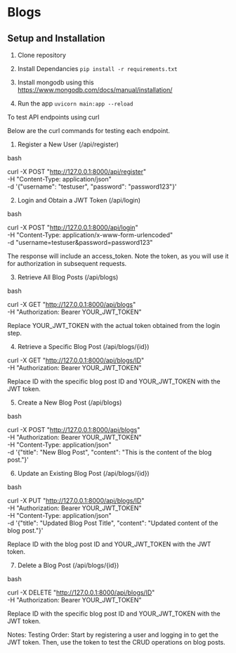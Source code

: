 # Blogs

## Setup and Installation

1. Clone repository

2. Install Dependancies
``
pip install -r requirements.txt
``

3. Install mongodb using this https://www.mongodb.com/docs/manual/installation/

4. Run the app
``
uvicorn main:app --reload
``



To test  API endpoints using curl 

Below are the curl commands for testing each endpoint.

1. Register a New User (/api/register)

bash

curl -X POST "http://127.0.0.1:8000/api/register" \
-H "Content-Type: application/json" \
-d '{"username": "testuser", "password": "password123"}'

2. Login and Obtain a JWT Token (/api/login)

bash

curl -X POST "http://127.0.0.1:8000/api/login" \
-H "Content-Type: application/x-www-form-urlencoded" \
-d "username=testuser&password=password123"

The response will include an access_token. Note the token, as you will use it for authorization in subsequent requests.

3. Retrieve All Blog Posts (/api/blogs)

bash

curl -X GET "http://127.0.0.1:8000/api/blogs" \
-H "Authorization: Bearer YOUR_JWT_TOKEN"

Replace YOUR_JWT_TOKEN with the actual token obtained from the login step.


4. Retrieve a Specific Blog Post (/api/blogs/{id})

curl -X GET "http://127.0.0.1:8000/api/blogs/ID" \
-H "Authorization: Bearer YOUR_JWT_TOKEN"

Replace ID with the specific blog post ID and YOUR_JWT_TOKEN with the JWT token.


5. Create a New Blog Post (/api/blogs)

bash

curl -X POST "http://127.0.0.1:8000/api/blogs" \
-H "Authorization: Bearer YOUR_JWT_TOKEN" \
-H "Content-Type: application/json" \
-d '{"title": "New Blog Post", "content": "This is the content of the blog post."}'

6. Update an Existing Blog Post (/api/blogs/{id})

bash

curl -X PUT "http://127.0.0.1:8000/api/blogs/ID" \
-H "Authorization: Bearer YOUR_JWT_TOKEN" \
-H "Content-Type: application/json" \
-d '{"title": "Updated Blog Post Title", "content": "Updated content of the blog post."}'

Replace ID with the blog post ID and YOUR_JWT_TOKEN with the JWT token.


7. Delete a Blog Post (/api/blogs/{id})

bash

curl -X DELETE "http://127.0.0.1:8000/api/blogs/ID" \
-H "Authorization: Bearer YOUR_JWT_TOKEN"

Replace ID with the specific blog post ID and YOUR_JWT_TOKEN with the JWT token.

Notes:
Testing Order: Start by registering a user and logging in to get the JWT token. Then, use the token to test the CRUD operations on blog posts.
